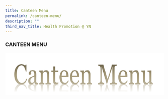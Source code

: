 ```yaml
---
title: Canteen Menu
permalink: /canteen-menu/
description: ""
third_nav_title: Health Promotion @ YN
---
```

### CANTEEN MENU

![](/images/Canteen-Menu-1.png)

